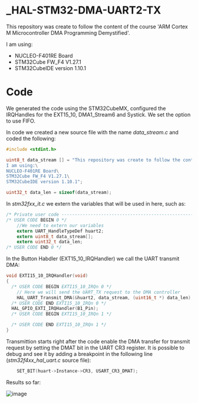 # _HAL-STM32-DMA-UART2-TX

This repository was create to follow the content of the course 'ARM Cortex M Microcontroller DMA Programming Demystified'.

I am using:
* NUCLEO-F401RE Board 
* STM32Cube FW_F4 V1.27.1 
* STM32CubeIDE version 1.10.1

# Code

We generated the code using the STM32CubeMX, configured the IRQHandles for the EXT15_10, DMA1_Stream6 and Systick. We set the option to use FIFO.

In code we created a new source file with the name *data_stream.c* and coded the following:

```c
#include <stdint.h>

uint8_t data_stream [] = "This repository was create to follow the content of the course 'ARM Cortex M Microcontroller DMA Programming Demystified'.\
I am using:\
NUCLEO-F401RE Board\
STM32Cube FW_F4 V1.27.1\
STM32CubeIDE version 1.10.1";

uint32_t data_len = sizeof(data_stream);

```

In *stm32fxx_it.c* we extern the variables that will be used in here, such as:

```c
/* Private user code ---------------------------------------------------------*/
/* USER CODE BEGIN 0 */
	//We need to extern our variables
	extern UART_HandleTypeDef huart2;
	extern uint8_t data_stream[];
	extern uint32_t data_len;
/* USER CODE END 0 */
```

In the Button Habdler (EXT15_10_IRQHandler) we call the UART transmit DMA:

```c
void EXTI15_10_IRQHandler(void)
{
  /* USER CODE BEGIN EXTI15_10_IRQn 0 */
	// Here we will send the UART_TX request to the DMA controller
	HAL_UART_Transmit_DMA(&huart2, data_stream, (uint16_t *) data_len);
  /* USER CODE END EXTI15_10_IRQn 0 */
  HAL_GPIO_EXTI_IRQHandler(B1_Pin);
  /* USER CODE BEGIN EXTI15_10_IRQn 1 */

  /* USER CODE END EXTI15_10_IRQn 1 */
}
```

Transmittion starts right after the code enable the DMA transfer for transmit request by setting the DMAT bit in the UART CR3 register. It is possible to debug and see it by adding a breakpoint in the following line (*stm32f4xx_hal_uart.c* source file):

```c
	SET_BIT(huart->Instance->CR3, USART_CR3_DMAT);
```

Results so far:

![image](https://user-images.githubusercontent.com/58916022/214940313-3be16c52-b0df-41fb-a98e-4793d70994aa.png)
